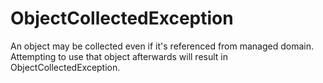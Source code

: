 # ObjectCollectedException
An object may be collected even if it's referenced from managed domain. Attempting to use that object afterwards will result in ObjectCollectedException.

